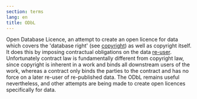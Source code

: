 ```yaml
---
section: terms
lang: en
title: ODbL
---
```


Open Database Licence, an attempt to create an open licence for data which covers the 'database right' (see [copyright](../copyright/)) as well as copyright itself. It does this by imposing contractual obligations on the data [re-user](../re-use/). Unfortunately contract law is fundamentally different from copyright law, since copyright is inherent in a work and binds all downstream users of the work, whereas a contract only binds the parties to the contract and has no force on a later re-user of re-published data. The ODbL remains useful nevertheless, and other attempts are being made to create open licences specifically for data.
